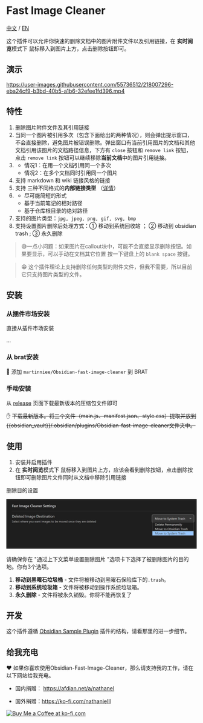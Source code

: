 # Fast Image Cleaner



[中文](./ZH.md) / [EN](./README.md)

这个插件可以允许你快速的删除文档中的图片附件文件以及引用链接，在 **实时阅览**模式下 鼠标移入到图片上方，点击删除按钮即可。



## 演示

https://user-images.githubusercontent.com/55736512/218007296-eba24cf9-b3bd-40b5-a1b6-32efee1fd396.mp4



## 特性

1. 删除图片附件文件及其引用链接
2. 当同一个图片被引用多次（包含下面给出的两种情况），则会弹出提示窗口，不会直接删除，避免图片被错误删除。弹出窗口有当前引用图片的文档和其他文档引用该图片的文档路径信息，下方有 `close` 按钮和 `remove link` 按钮，点击 `remove link` 按钮可以继续移除**当前文档**中的图片引用链接。
3. - 情况1：在用一个文档引用同一个多次
   - 情况2：在多个文档同时引用同一个图片
4. 支持 markdown 和 wiki 链接风格的链接
5. 支持 三种不同格式的**内部链接类型** （[详情](https://help.obsidian.md/Linking+notes+and+files/Internal+links)）
6. - 尽可能简短的形式
   - 基于当前笔记的相对路径
   - 基于仓库根目录的绝对路径
7. 支持的图片类型：`jpg, jpeg, png, gif, svg, bmp`
8. 支持设置图片删除后处理方式：① 移动到系统回收站 ； ②  移动到 obsidian trash ; ③ 永久删除



> 😅一点小问题：如果图片在callout块中，可能不会直接显示删除按钮。如果要显示，可以手动在文档其它位置 按一下键盘上的 `blank space` 按键。

> 😁  这个插件理论上支持删除任何类型的附件文件，但我不需要，所以目前它只支持图片类型的文件。



## 安装

### 从插件市场安装

直接从插件市场安装

...



### 从 brat安装



👦 添加 `martinniee/Obsidian-fast-image-cleaner` 到 BRAT





### 手动安装
从 [release](https://github.com/martinniee/Obsidian-fast-image-cleaner/releases) 页面下载最新版本的压缩包文件即可

✋ ~~下载最新版本。将三个文件（main.js、manifest.json、style.css）提取并放到{{obsidian_vault}}/.obsidian/plugins/Obsidian-fast-image-cleaner文件夹中。~~

## 使用



1. 安装并启用插件
2. 在 **实时阅览**模式下 鼠标移入到图片上方，应该会看到删除按钮，点击删除按钮即可删除图片文件同时从文档中移除引用链接



删除目的设置

![image-20230209180042264](assets/README-images/image-20230209180042264.png)

请确保你在 "通过上下文菜单设置删除图片 "选项卡下选择了被删除图片的目的地。你有3个选项。

1. **移动到黑曜石垃圾桶** - 文件将被移动到黑曜石保险库下的`.trash`。
2. **移动到系统垃圾箱** - 文件将被移动到操作系统垃圾箱。
3. **永久删除** - 文件将被永久销毁。你将不能再恢复了

## 开发

这个插件遵循  [Obsidian Sample Plugin](https://github.com/obsidianmd/obsidian-sample-plugin) 插件的结构，请看那里的进一步细节。





## 给我充电

❤ 如果你喜欢使用Obsidian-Fast-Image-Cleaner，那么请支持我的工作，请在以下网站给我充电。

- 国内捐赠： https://afdian.net/a/nathanel

- 国外捐赠：https://ko-fi.com/nathanielll



<a href='https://ko-fi.com/J3J6IL7MY' target='_blank'><img height='36' style='border:0px;height:36px;' src='https://storage.ko-fi.com/cdn/kofi3.png?v=3' border='0' alt='Buy Me a Coffee at ko-fi.com' /></a>
